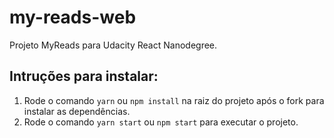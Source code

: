# my-reads-web
Projeto MyReads para Udacity React Nanodegree.

## Intruções para instalar:
1. Rode o comando `yarn` ou `npm install` na raiz do projeto após o fork para instalar as dependências.  
2. Rode o comando `yarn start` ou `npm start` para executar o projeto.
